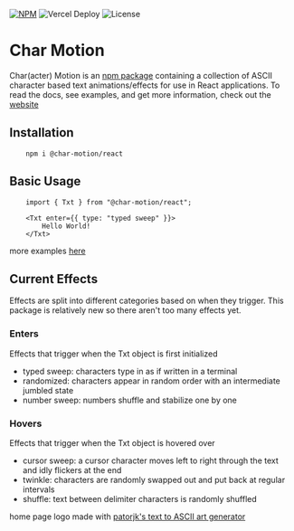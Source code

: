 [![NPM](https://nodei.co/npm/@char-motion/react.svg?style=flat&data=n,v)](https://nodei.co/npm/@char-motion/react/) ![Vercel Deploy](https://deploy-badge.vercel.app/vercel/char-motion) ![License](https://img.shields.io/badge/license-MIT-blue)

# Char Motion

Char(acter) Motion is an [npm package](https://www.npmjs.com/package/@char-motion/react) containing a collection of ASCII character based text animations/effects for use in React applications. To read the docs, see examples, and get more information, check out the [website](https://char-motion.vercel.app/)

## Installation

        npm i @char-motion/react

## Basic Usage

        import { Txt } from "@char-motion/react";

        <Txt enter={{ type: "typed sweep" }}>
            Hello World!
        </Txt>

more examples [here](https://char-motion.vercel.app/)

## Current Effects

Effects are split into different categories based on when they trigger. This package is relatively new so there aren't too many effects yet.

### Enters

Effects that trigger when the Txt object is first initialized

- typed sweep: characters type in as if written in a terminal
- randomized: characters appear in random order with an intermediate jumbled state
- number sweep: numbers shuffle and stabilize one by one

### Hovers

Effects that trigger when the Txt object is hovered over

- cursor sweep: a cursor character moves left to right through the text and idly flickers at the end
- twinkle: characters are randomly swapped out and put back at regular intervals
- shuffle: text between delimiter characters is randomly shuffled

home page logo made with [patorjk's text to ASCII art generator](https://patorjk.com/software/taag/)


